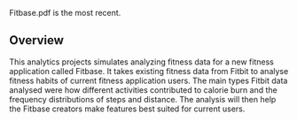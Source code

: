 Fitbase.pdf is the most recent.

## Overview

This analytics projects simulates analyzing fitness data for a new fitness application called Fitbase. It takes existing fitness data from Fitbit to analyse fitness habits of current fitness application users. The main types Fitbit data analysed were how different activities contributed to calorie burn and the frequency distributions of steps and distance. The analysis will then help the Fitbase creators make features best suited for current users. 


